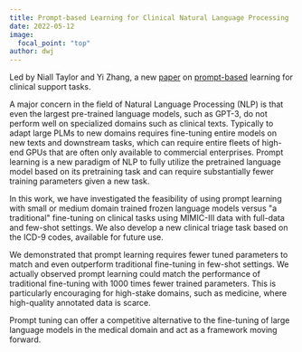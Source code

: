 ```yaml
---
title: Prompt-based Learning for Clinical Natural Language Processing
date: 2022-05-12
image:
  focal_point: "top"
author: dwj
---
```


Led by Niall Taylor and Yi Zhang, a new [paper](/publication/taylor2022/) on [prompt-based](https://en.wikipedia.org/wiki/Prompt_engineering) learning for clinical support tasks. 

A major concern in the field of Natural Language Processing (NLP) is that even the largest pre-trained language models, such as GPT-3, do not perform well on specialized domains such as clinical texts. Typically to adapt large PLMs to new domains requires fine-tuning entire models on new texts and downstream tasks, which can require entire fleets of high-end GPUs that are often only available to commercial enterprises.  Prompt learning is a new paradigm of NLP to fully utilize the pretrained language model based on its pretraining task and can require substantially fewer training parameters given a new task.

In this work, we have investigated the feasibility of using prompt learning with small or medium domain trained frozen language models versus "a traditional" fine-tuning on clinical tasks using MIMIC-III data with full-data and few-shot settings. We also develop a new clinical triage task based on the ICD-9 codes, available for future use.

We demonstrated that prompt learning requires fewer tuned parameters to match  and even outperform traditional fine-tuning in few-shot settings. We actually observed prompt learning could match the performance of traditional fine-tuning with 1000 times fewer trained parameters. This is particularly encouraging for high-stake domains, such as medicine, where high-quality annotated data is scarce.

Prompt tuning can offer a competitive alternative to the fine-tuning of large language models in the medical domain and act as a framework moving forward. 




